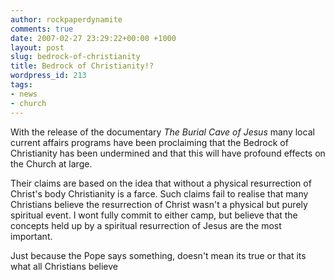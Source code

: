 ```yaml
---
author: rockpaperdynamite
comments: true
date: 2007-02-27 23:29:22+00:00 +1000
layout: post
slug: bedrock-of-christianity
title: Bedrock of Christianity!?
wordpress_id: 213
tags:
- news
- church
---
```


With the release of the documentary _The Burial Cave of Jesus_ many local current affairs programs have been proclaiming that the Bedrock of Christianity has been undermined and that this will have profound effects on the Church at large.

Their claims are based on the idea that without a physical resurrection of Christ's body Christianity is a farce. Such claims fail to realise that many Christians believe the resurrection of Christ wasn't a physical but purely spiritual event. I wont fully commit to either camp, but believe that the concepts held up by a spiritual resurrection of Jesus are the most important.

Just because the Pope says something, doesn't mean its true or that its what all Christians believe
